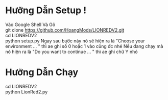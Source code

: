# Hưỡng Dẫn Setup !
 Vào Google Shell Và Gõ<br/>
 git clone https://github.com/HoangMods/LIONREDV2.git<br/>
 cd LIONREDV2<br/>
 python setup.py Ngay sau bước này nó sẽ hiện ra là "Choose your environment ... " thì ae ghi số 0 hoặc 1 vào cũng đc nhé Nếu đang chạy mà nó hiện ra là "Do you want to continue ... " thì ae ghi chữ Y nhó
# Hưỡng Dẫn Chạy
 cd LIONREDV2<br/>
 python LionRed2.py<br/>
 
 
 
